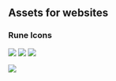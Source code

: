 ## Assets for websites

### Rune Icons

![](https://github.com/thorchain/Resources/blob/master/Assets/Rune/RUNE-ICON-RSQUARE-64%403x.png)
![](https://github.com/thorchain/Resources/blob/master/Assets/Rune/RUNE-ICON-SQUARE-64%403x.png)
![](https://github.com/thorchain/Resources/blob/master/Assets/Rune/RUNE-TOKEN-ICON%403x.png)


![](https://github.com/thorchain/Resources/blob/master/Assets/png/Aesir.png)

